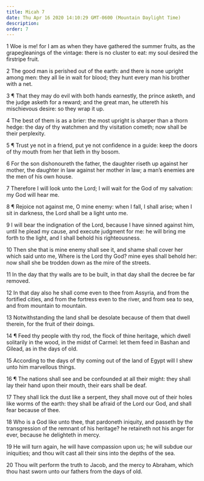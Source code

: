 ```yaml
---
title: Micah 7
date: Thu Apr 16 2020 14:10:29 GMT-0600 (Mountain Daylight Time)
description: 
order: 7
---
```


<p>
  1 Woe is me! for I am as when they have gathered the summer fruits, as the
  grapegleanings of the vintage: there is no cluster to eat: my soul desired the
  firstripe fruit.
</p>
<p>
  2 The good man is perished out of the earth: and there is none upright among
  men: they all lie in wait for blood; they hunt every man his brother with a
  net.
</p>
<p>
  3 &#xB6; That they may do evil with both hands earnestly, the prince asketh,
  and the judge asketh for a reward; and the great man, he uttereth his
  mischievous desire: so they wrap it up.
</p>
<p>
  4 The best of them is as a brier: the most upright is sharper than a thorn
  hedge: the day of thy watchmen and thy visitation cometh; now shall be their
  perplexity.
</p>
<p>
  5 &#xB6; Trust ye not in a friend, put ye not confidence in a guide: keep the
  doors of thy mouth from her that lieth in thy bosom.
</p>
<p>
  6 For the son dishonoureth the father, the daughter riseth up against her
  mother, the daughter in law against her mother in law; a man&#x2019;s enemies
  are the men of his own house.
</p>
<p>
  7 Therefore I will look unto the Lord; I will wait for the God of my
  salvation: my God will hear me.
</p>
<p>
  8 &#xB6; Rejoice not against me, O mine enemy: when I fall, I shall arise;
  when I sit in darkness, the Lord shall be a light unto me.
</p>
<p>
  9 I will bear the indignation of the Lord, because I have sinned against him,
  until he plead my cause, and execute judgment for me: he will bring me forth
  to the light, and I shall behold his righteousness.
</p>
<p>
  10 Then she that is mine enemy shall see it, and shame shall cover her which
  said unto me, Where is the Lord thy God? mine eyes shall behold her: now shall
  she be trodden down as the mire of the streets.
</p>
<p>
  11 In the day that thy walls are to be built, in that day shall the decree be
  far removed.
</p>
<p>
  12 In that day also he shall come even to thee from Assyria, and from the
  fortified cities, and from the fortress even to the river, and from sea to
  sea, and from mountain to mountain.
</p>
<p>
  13 Notwithstanding the land shall be desolate because of them that dwell
  therein, for the fruit of their doings.
</p>
<p>
  14 &#xB6; Feed thy people with thy rod, the flock of thine heritage, which
  dwell solitarily in the wood, in the midst of Carmel: let them feed in Bashan
  and Gilead, as in the days of old.
</p>
<p>
  15 According to the days of thy coming out of the land of Egypt will I shew
  unto him marvellous things.
</p>
<p>
  16 &#xB6; The nations shall see and be confounded at all their might: they
  shall lay their hand upon their mouth, their ears shall be deaf.
</p>
<p>
  17 They shall lick the dust like a serpent, they shall move out of their holes
  like worms of the earth: they shall be afraid of the Lord our God, and shall
  fear because of thee.
</p>
<p>
  18 Who is a God like unto thee, that pardoneth iniquity, and passeth by the
  transgression of the remnant of his heritage? he retaineth not his anger for
  ever, because he delighteth in mercy.
</p>
<p>
  19 He will turn again, he will have compassion upon us; he will subdue our
  iniquities; and thou wilt cast all their sins into the depths of the sea.
</p>
<p>
  20 Thou wilt perform the truth to Jacob, and the mercy to Abraham, which thou
  hast sworn unto our fathers from the days of old.
</p>
